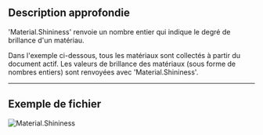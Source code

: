 ## Description approfondie
'Material.Shininess' renvoie un nombre entier qui indique le degré de brillance d'un matériau.

Dans l'exemple ci-dessous, tous les matériaux sont collectés à partir du document actif. Les valeurs de brillance des matériaux (sous forme de nombres entiers) sont renvoyées avec 'Material.Shininess'.
___
## Exemple de fichier

![Material.Shininess](./Revit.Elements.Material.Shininess_img.jpg)
